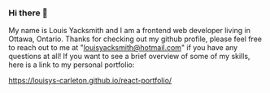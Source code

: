 ### Hi there 👋
My name is Louis Yacksmith and I am a frontend web developer living in Ottawa, Ontario. Thanks for checking out my github profile, please feel free to reach out to me at "louisyacksmith@hotmail.com" if you have any questions at all! If you want to see a brief overview of some of my skills, here is a link to my personal portfolio: 

https://louisys-carleton.github.io/react-portfolio/
